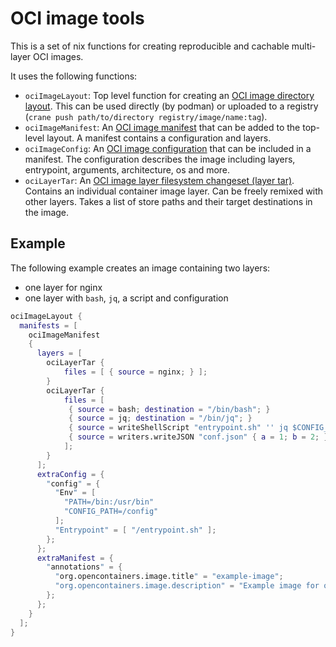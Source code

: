 # OCI image tools

This is a set of nix functions for creating reproducible and cachable
multi-layer OCI images.

It uses the following functions:

- `ociImageLayout`: Top level function for creating an
  [OCI image directory layout](https://github.com/opencontainers/image-spec/blob/v1.1.0/image-layout.md).
  This can be used directly (by podman) or uploaded to a registry
  (`crane push path/to/directory registry/image/name:tag`).
- `ociImageManifest`: An
  [OCI image manifest](https://github.com/opencontainers/image-spec/blob/v1.1.0/manifest.md#image-manifest)
  that can be added to the top-level layout. A manifest contains a configuration
  and layers.
- `ociImageConfig`: An
  [OCI image configuration](https://github.com/opencontainers/image-spec/blob/v1.1.0/config.md)
  that can be included in a manifest. The configuration describes the image
  including layers, entrypoint, arguments, architecture, os and more.
- `ociLayerTar`: An
  [OCI image layer filesystem changeset (layer tar)](https://github.com/opencontainers/image-spec/blob/v1.1.0/layer.md).
  Contains an individual container image layer. Can be freely remixed with other
  layers. Takes a list of store paths and their target destinations in the
  image.

## Example

The following example creates an image containing two layers:

- one layer for nginx
- one layer with `bash`, `jq`, a script and configuration

```nix
ociImageLayout {
  manifests = [
    ociImageManifest
    {
      layers = [
        ociLayerTar {
            files = [ { source = nginx; } ];
        }
        ociLayerTar {
            files = [
             { source = bash; destination = "/bin/bash"; }
             { source = jq; destination = "/bin/jq"; }
             { source = writeShellScript "entrypoint.sh" '' jq $CONFIG_PATH ; nginx -g 'daemon off;' ''; destination = "/entrypoint.sh"; }
             { source = writers.writeJSON "conf.json" { a = 1; b = 2; }; destination = "/etc/configuration.json"; }
            ];
        }
      ];
      extraConfig = {
        "config" = {
          "Env" = [
            "PATH=/bin:/usr/bin"
            "CONFIG_PATH=/config"
          ];
          "Entrypoint" = [ "/entrypoint.sh" ];
        };
      };
      extraManifest = {
        "annotations" = {
          "org.opencontainers.image.title" = "example-image";
          "org.opencontainers.image.description" = "Example image for ociImageLayout";
        };
      };
    }
  ];
}
```
